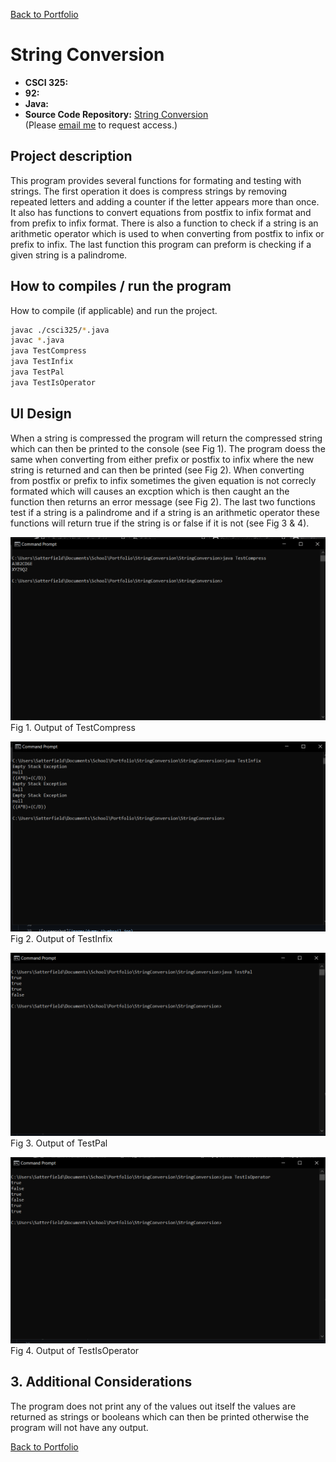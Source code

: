 [Back to Portfolio](./)

String Conversion
===============

-   **CSCI 325:** 
-   **92:**
-   **Java:**
-   **Source Code Repository:** [String Conversion](https://github.com/Nathan-Satt/StringConversion/)  
    (Please [email me](mailto:NDSatterfield@csustudent.net?subject=GitHub%20Access) to request access.)

## Project description

This program provides several functions for formating and testing with strings. The first operation it does is compress strings by removing repeated letters and adding a counter if the letter appears more than once. It also has functions to convert equations from postfix to infix format and from prefix to infix format. There is also a function to check if a string is an arithmetic operator which is used to when converting from postfix to infix or prefix to infix. The last function this program can preform is checking if a given string is a palindrome.

## How to compiles / run the program

How to compile (if applicable) and run the project.

```bash
javac ./csci325/*.java
javac *.java
java TestCompress
java TestInfix
java TestPal
java TestIsOperator
```

## UI Design

When a string is compressed the program will return the compressed string which can then be printed to the console (see Fig 1). The program doess the same when converting from either prefix or postfix to infix where the new string is returned and can then be printed (see Fig 2). When converting from postfix or prefix to infix sometimes the given equation is not correcly formated which will causes an excption which is then caught an the function then returns an error message (see Fig 2). The last two functions test if a string is a palindrome and if a string is an arithmetic operator these functions will return true if the string is or false if it is not (see Fig 3 & 4).

![screenshot](images/compress.PNG)
Fig 1. Output of TestCompress 

![screenshot](images/infix.PNG)
Fig 2. Output of TestInfix 

![screenshot](images/pal.PNG)
Fig 3. Output of TestPal

![screenshot](images/op.PNG)
Fig 4. Output of TestIsOperator

## 3. Additional Considerations

The program does not print any of the values out itself the values are returned as strings or booleans which can then be printed otherwise the program will not have any output.

[Back to Portfolio](./)
